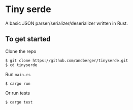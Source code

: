 # Tiny serde

A basic JSON parser/serializer/deserializer written in Rust.

## To get started

Clone the repo
```
$ git clone https://github.com/andberger/tinyserde.git
$ cd tinyserde
```

Run `main.rs`
```
$ cargo run
```

Or run tests
```
$ cargo test
```

